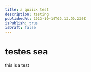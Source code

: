 ```yaml
---
title: a quiick test
description: testing
publishedAt: 2023-10-19T05:13:50.239Z
isPublish: true
isDraft: false
---
```

# t﻿estes sea

t﻿his is a test